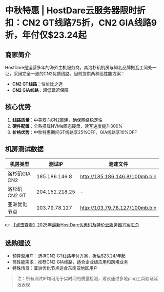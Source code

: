 # 中秋特惠 | HostDare云服务器限时折扣：CN2 GT线路75折，CN2 GIA线路9折，年付仅$23.24起

## 商家简介
HostDare是运营多年的海外主机服务商，其洛杉矶机房与知名品牌搬瓦工同处一址，采用完全一致的CN2优质线路。目前提供两种高性能方案：
- **CN2 GT线路**：性价比之选
- **CN2 GIA线路**：超低延迟保障

## 核心优势
1. **线路质量**：中美双向CN2直连，确保网络稳定性
2. **硬件配置**：全系搭载NVMe固态硬盘，读写速度提升300%
3. **价格优势**：中秋特惠期间GT线路享25%OFF，GIA线路享10%OFF

## 机房测试数据
| 机房类型       | 测试IP         | 测速文件                     |
|----------------|----------------|------------------------------|
| 洛杉矶GIA CN2  | 185.186.146.8  | http://185.186.146.8/100mb.bin |
| 洛杉矶CN2 GT   | 204.152.218.25 | -                            |
| 亚洲优化节点   | 103.79.78.127  | http://103.79.78.127/100mb.bin |

👉 [【点击查看】2025年最新HostDare优惠码及特价云服务器方案汇总](https://bit.ly/hostdare)

## 选购建议
- 预算型用户：选择CN2 GT线路年付方案，折后$23.24/年起
- 高性能需求：推荐CN2 GIA线路，适合企业级应用和跨境业务
- 特殊场景：亚洲优化节点适合东南亚地区用户

> 注：所有测试IP均可用于实时网络质量检测，建议通过多地ping工具验证延迟表现